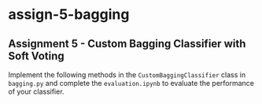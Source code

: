 # assign-5-bagging
## Assignment 5 - Custom Bagging Classifier with Soft Voting

Implement the following methods in the `CustomBaggingClassifier` class in `bagging.py` and complete the `evaluation.ipynb` to evaluate the performance of your classifier.

